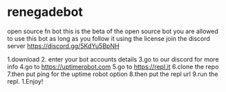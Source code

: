 # renegadebot
open source fn bot
this is the beta of the open source bot you are allowed to use this bot
as long as you follow it using the license
join the discord server https://discord.gg/5KdYu5BpNH

1.download
2. enter your bot accounts details
3.go to our discord for more info
4.go to https://uptimerobot.com
5.go to https://repl.it
6.clone the repo
7.then put ping for the uptime robot option
8.then put the repl url
9.run the repl.
1.Enjoy!
